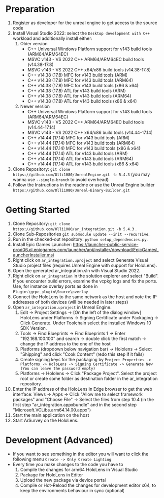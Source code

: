 # Preparation
1. Register as developer for the unreal engine to get access to the source code
2. Install Visual Studio 2022: select the `Desktop development with C++` workload and additionally install either:
    1. Older version
        * C++ Universal Windows Platform support for v143 build tools (ARM64/ARM64EC)
        * MSVC v143 - VS 2022 C++ ARM64/ARM64EC build tools (v14.38-17.8)
        * MSVC v143 - VS 2022 C++ x64/x86 build tools (v14.38-17.8)
        * C++ v14.38 (17.8) MFC for v143 build tools (ARM)
        * C++ v14.38 (17.8) MFC for v143 build tools (ARM64)
        * C++ v14.38 (17.8) MFC for v143 build tools (x86 & x64)
        * C++ v14.38 (17.8) ATL for v143 build tools (ARM)
        * C++ v14.38 (17.8) ATL for v143 build tools (ARM64)
        * C++ v14.38 (17.8) ATL for v143 build tools (x86 & x64)
   2. Newer version
        * C++ Universal Windows Platform support for v143 build tools (ARM64/ARM64EC)
        * MSVC v143 - VS 2022 C++ ARM64/ARM64EC build tools (v14.44-17.14)
        * MSVC v143 - VS 2022 C++ x64/x86 build tools (v14.44-17.14)
        * C++ v14.44 (17.14) MFC for v143 build tools (ARM)
        * C++ v14.44 (17.14) MFC for v143 build tools (ARM64)
        * C++ v14.44 (17.14) MFC for v143 build tools (x86 & x64)
        * C++ v14.44 (17.14) ATL for v143 build tools (ARM)
        * C++ v14.44 (17.14) ATL for v143 build tools (ARM64)
        * C++ v14.44 (17.14) ATL for v143 build tools (x86 & x64)
3. Clone Repository: `git clone https://github.com/Olli1080/UnrealEngine.git -b 5.4.3` (you may wanna use `--single-branch` to avoid overhead)
4. Follow the Instructions in the readme or use the Unreal Engine builder `https://github.com/Olli1080/Unreal-Binary-Builder.git`

# Getting Started
1. Clone Repository: `git clone https://github.com/Olli1080/ar_integration.git -b 5.4.3` .
2. Clone Sub-Repositories `git submodule update --init --recursive`.
3. Run in the checked-out repository: `python setup_dependencies.py`.
4. Install Epic Games Launcher: https://launcher-public-service-prod06.ol.epicgames.com/launcher/api/installer/download/EpicGamesLauncherInstaller.msi
5. Right click on `ar_integration.uproject` and select Generate Visual Studio project files (requires Unreal Engine with support for HoloLens). 
6. Open the generated ar_integration.sln with Visual Studio 2022.
7. Right click on `ar_integration` in the solution explorer and select "Build". If you encounter build errors, examine the vcpkg logs and fix the ports. Use, for instance overlay ports as done in `Plugins\grpc_plugin\Source\overlay`
8. Connect the HoloLens to the same network as the host and note the IP addresses of both devices (will be needed in later steps)
9. Open `ar_integration.uproject` in Unreal Engine.
    1. Edit -> Project Settings -> [On the left of the dialog window] HoloLens under Platforms -> Signing Certificate under Packaging -> Click Generate. Under Toolchain select the installed Windows 10 SDK Version.
    2. Tools -> Find Blueprints -> Find Blueprints 1 -> Enter "192.168.100.100" and search -> double click the first match -> change the IP address to the one of the host
    3. Platforms (dropdown below navigation bar) -> Hololens -> Select "Shipping" and click "Cook Content" (redo this step if it fails)
    4. Create signing keys for the packaging by `Project Properties -> Platforms -> HoloLens -> Signing Certificate -> Generate New (You can leave the password empty)`
    5. Platforms -> Hololens -> Click "Package Project". Select the project root or create some folder as destination folder in the ar_integration repository.
10. Enter the IP address of the HoloLens in Edge browser to get the web interface: Views -> Apps -> Click "Allow me to select framework packages" and "Choose File" -> Select the files from step 10.4 (in the first step "ar_integration.appxbundle" and in the second step "Microsoft.VCLibs.arm64.14.00.appx")
11. Start the main application on the host
12. Start ArSurvey on the HoloLens. 

# Development (Advanced)
- If you want to see something in the editor you will want to click the following menu `Create -> Only Create Lighting`
- Every time you make changes to the code you have to
    1. Compile the changes for arm64 HoloLens in Visual Studio
    2. Package for HoloLens in Editor
    3. Upload the new package via device portal
    4. Compile or Hot-Reload the changes for development editor x64, to keep the environments behaviour in sync (optional)
